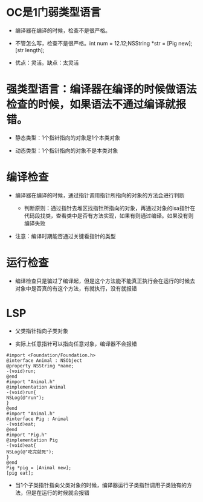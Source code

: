 # OC是1门弱类型语言

* 编译器在编译的时候，检查不是很严格。

* 不管怎么写，检查不是很严格。int num = 12.12;NSString \*str = \[Pig new\]; \[str length\];

* 优点：灵活。缺点：太灵活

# 强类型语言：编译器在编译的时候做语法检查的时候，如果语法不通过编译就报错。

* 静态类型：1个指针指向的对象是1个本类对象

* 动态类型：1个指针指向的对象不是本类对象

# 编译检查

* 编译器在编译的时候，通过指针调用指针所指向的对象的方法会进行判断

  * 判断原则：通过指针去堆区找指针所指向的对象，再通过对象的isa指针在代码段找类，查看类中是否有方法实现，如果有则通过编译。如果没有则编译失败

* 注意：编译时期能否通过关键看指针的类型

# 运行检查

* 编译检查只是骗过了编译起，但是这个方法能不能真正执行会在运行的时候去对象中是否真的有这个方法，有就执行，没有就报错

# LSP

* 父类指针指向子类对象

* 实际上任意指针可以指向任意对象，编译器不会报错

```
#import <Foundation/Foundation.h>
@interface Animal : NSObject
@property NSString *name;
-(void)run;
@end
#import "Animal.h"
@implementation Animal
-(void)run{
NSLog(@"run");
}
@end
#import "Animal.h"
@interface Pig : Animal
-(void)eat;
@end
#import "Pig.h"
@implementation Pig
-(void)eat{
NSLog(@"吃完就死");
}
@end
Pig *pig = [Animal new];
[pig eat];
```

* 当1个子类指针指向父类对象的时候，编译器运行子类指针调用子类独有的方法，但是在运行的时候就会报错



